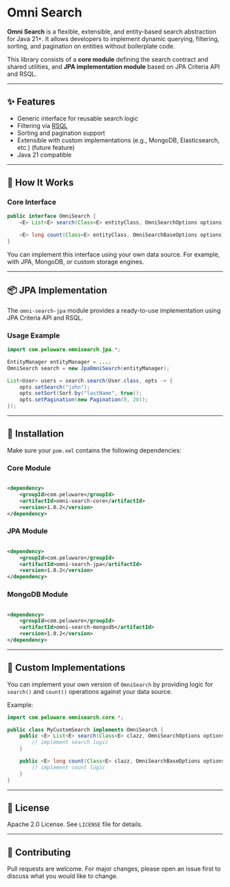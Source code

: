 # Omni Search

**Omni Search** is a flexible, extensible, and entity-based search abstraction for Java 21+. It allows developers to implement dynamic querying, filtering, sorting, and pagination on entities without boilerplate code.

This library consists of a **core module** defining the search contract and shared utilities, and **JPA implementation module** based on JPA Criteria API and RSQL.

---

## ✨ Features

- Generic interface for reusable search logic
- Filtering via [RSQL](https://github.com/jirutka/rsql-parser)
- Sorting and pagination support
- Extensible with custom implementations (e.g., MongoDB, Elasticsearch, etc.) (future feature)
- Java 21 compatible

---

## 🧠 How It Works

### Core Interface

```java
public interface OmniSearch {
    <E> List<E> search(Class<E> entityClass, OmniSearchOptions options);

    <E> long count(Class<E> entityClass, OmniSearchBaseOptions options);
}
```

You can implement this interface using your own data source. For example, with JPA, MongoDB, or custom storage engines.

---

## 📦 JPA Implementation

The `omni-search-jpa` module provides a ready-to-use implementation using JPA Criteria API and RSQL.

### Usage Example

```java
import com.peluware.omnisearch.jpa.*;

EntityManager entityManager = ...;
OmniSearch search = new JpaOmniSearch(entityManager);

List<User> users = search.search(User.class, opts -> {
    opts.setSearch("john");
    opts.setSort(Sort.by("lastName", true));
    opts.setPagination(new Pagination(0, 20));
});
```

---

## 🔧 Installation

Make sure your `pom.xml` contains the following dependencies:

### Core Module

```xml

<dependency>
    <groupId>com.peluware</groupId>
    <artifactId>omni-search-core</artifactId>
    <version>1.0.2</version>
</dependency>
```

### JPA Module

```xml

<dependency>
    <groupId>com.peluware</groupId>
    <artifactId>omni-search-jpa</artifactId>
    <version>1.0.2</version>
</dependency>
```

### MongoDB Module

```xml

<dependency>
    <groupId>com.peluware</groupId>
    <artifactId>omni-search-mongodb</artifactId>
    <version>1.0.2</version>
</dependency>
```

---

## 🧩 Custom Implementations

You can implement your own version of `OmniSearch` by providing logic for `search()` and `count()` operations against your data source.

Example:

```java
import com.peluware.omnisearch.core.*;

public class MyCustomSearch implements OmniSearch {
    public <E> List<E> search(Class<E> clazz, OmniSearchOptions options) {
        // implement search logic
    }

    public <E> long count(Class<E> clazz, OmniSearchBaseOptions options) {
        // implement count logic
    }
}
```

---

## 📜 License

Apache 2.0 License. See `LICENSE` file for details.

---

## 👥 Contributing

Pull requests are welcome. For major changes, please open an issue first to discuss what you would like to change.
